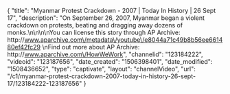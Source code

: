 {
    "title": "Myanmar Protest Crackdown - 2007 | Today In History | 26 Sept 17",
    "description": "On September 26, 2007, Myanmar began a violent crackdown on protests, beating and dragging away dozens of monks.\n\n\n\nYou can license this story through AP Archive: http:\/\/www.aparchive.com\/metadata\/youtube\/e8044a71c49b8b56ee661480ef42fc29 \nFind out more about AP Archive: http:\/\/www.aparchive.com\/HowWeWork",
    "channelid": "123184222",
    "videoid": "123187656",
    "date_created": "1506398401",
    "date_modified": "1508436652",
    "type": "captivate",
    "layout": "channelVideo",
    "url": "\/c1\/myanmar-protest-crackdown-2007-today-in-history-26-sept-17\/123184222-123187656"
}